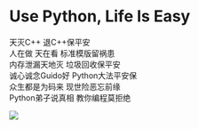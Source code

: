 # Use Python, Life Is Easy

天灭C++  退C++保平安  
人在做 天在看 标准模版留祸患  
内存泄漏天地灭 垃圾回收保平安  
诚心诚念Guido好 Python大法平安保  
众生都是为码来 现世险恶忘前缘  
Python弟子说真相 教你编程莫拒绝  

![](https://github.com/Jinxiaohai/learnPython/raw/master/python.png)
